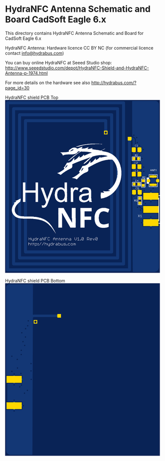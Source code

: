 HydraNFC Antenna Schematic and Board CadSoft Eagle 6.x
========

This directory contains HydraNFC Antenna Schematic and Board for CadSoft Eagle 6.x

HydraNFC Antenna: Hardware licence CC BY NC (for commercial licence contact info@hydrabus.com)

You can buy online HydraNFC at Seeed Studio shop:
http://www.seeedstudio.com/depot/HydraNFC-Shield-and-HydraNFC-Antenna-p-1974.html

For more details on the hardware see also http://hydrabus.com/?page_id=30

HydraNFC shield PCB Top
![HydraNFC Antenna PCB Top](HydraNFC_Antenna_v1.0_board_top.png)

HydraNFC shield PCB Bottom
![HydraNFC Antenna PCB Bottom](HydraNFC_Antenna_v1.0_board_bottom.png)
